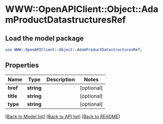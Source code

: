 # WWW::OpenAPIClient::Object::AdamProductDatastructuresRef

## Load the model package
```perl
use WWW::OpenAPIClient::Object::AdamProductDatastructuresRef;
```

## Properties
Name | Type | Description | Notes
------------ | ------------- | ------------- | -------------
**href** | **string** |  | [optional] 
**title** | **string** |  | [optional] 
**type** | **string** |  | [optional] 

[[Back to Model list]](../README.md#documentation-for-models) [[Back to API list]](../README.md#documentation-for-api-endpoints) [[Back to README]](../README.md)


